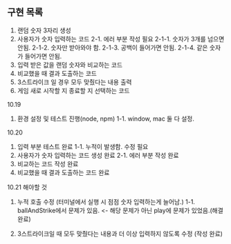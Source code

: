 ## 구현 목록

1. 랜덤 숫자 3자리 생성
2. 사용자가 숫자 입력하는 코드
2-1. 에러 부분 작성 필요 
2-1-1. 숫자가 3개를 넘으면 안됨.
2-1-2. 숫자만 받아와야 함.
2-1-3. 공백이 들어가면 안됨.
2-1-4. 같은 숫자가 들어가면 안됨.
3. 입력 받은 값을 랜덤 숫자와 비교하는 코드
4. 비교했을 때 결과 도출하는 코드
5. 3스트라이크 일 경우 모두 맞췄다는 내용 출력
6. 게임 새로 시작할 지 종료할 지 선택하는 코드 

10.19
1. 환경 설정 및 테스트 진행(node, npm)
1-1. window, mac 둘 다 설정.

10.20
1. 입력 부분 테스트 완료
1-1. 누적이 발생함. 수정 필요
2. 사용자가 숫자 입력하는 코드 생성 완료 
2-1. 에러 부분 작성 완료
3. 비교하는 코드 작성 완료
4. 비교했을 때 결과 도출하는 코드 완료

10.21 해야할 것

1. 누적 호출 수정 (터미널에서 실행 시 점점 숫자 입력하는게 늘어남.)
1-1. ballAndStrike에서 문제가 있음. <- 해당 문제가 아닌 play에 문제가 있었음.(해결 완료)

2. 3스트라이크일 때 모두 맞췄다는 내용과 더 이상 입력하지 않도록 수정 (작성 완료)



